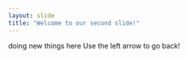 ```yaml
---
layout: slide
title: "Welcome to our second slide!"
---
```

doing new things here
Use the left arrow to go back!
